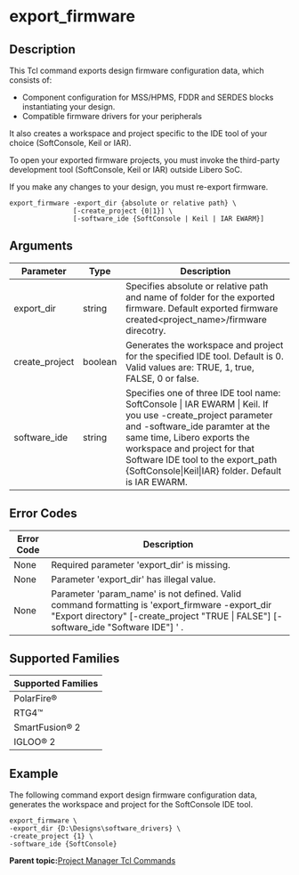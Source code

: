 # export\_firmware

## Description

This Tcl command exports design firmware configuration data, which consists of:

-   Component configuration for MSS/HPMS, FDDR and SERDES blocks instantiating your design.
-   Compatible firmware drivers for your peripherals

It also creates a workspace and project specific to the IDE tool of your choice \(SoftConsole, Keil or IAR\).

To open your exported firmware projects, you must invoke the third-party development tool \(SoftConsole, Keil or IAR\) outside Libero SoC.

If you make any changes to your design, you must re-export firmware.

```
export_firmware -export_dir {absolute or relative path} \
                [-create_project {0|1}] \
                [-software_ide {SoftConsole | Keil | IAR EWARM}]
```

## Arguments

|Parameter|Type|Description|
|---------|----|-----------|
|export\_dir|string|Specifies absolute or relative path and name of folder for the exported firmware. Default exported firmware created&lt;project\_name&gt;/firmware direcotry.|
|create\_project|boolean|Generates the workspace and project for the specified IDE tool. Default is 0. Valid values are: TRUE, 1, true, FALSE, 0 or false.|
|software\_ide|string|Specifies one of three IDE tool name: SoftConsole \| IAR EWARM \| Keil. If you use -create\_project parameter and -software\_ide paramter at the same time, Libero exports the workspace and project for that Software IDE tool to the export\_path \{SoftConsole\|Keil\|IAR\} folder. Default is IAR EWARM.|

## Error Codes

|Error Code|Description|
|----------|-----------|
|None|Required parameter 'export\_dir' is missing.|
|None|Parameter 'export\_dir' has illegal value.|
|None|Parameter 'param\_name' is not defined. Valid command formatting is 'export\_firmware -export\_dir "Export directory" \[-create\_project "TRUE \| FALSE"\] \[-software\_ide "Software IDE"\] ' .|

## Supported Families

|Supported Families|
|------------------|
|PolarFire®|
|RTG4™|
|SmartFusion® 2|
|IGLOO® 2|

## Example

The following command export design firmware configuration data, generates the workspace and project for the SoftConsole IDE tool.

```
export_firmware \ 
-export_dir {D:\Designs\software_drivers} \
-create_project {1} \ 
-software_ide {SoftConsole}
```

**Parent topic:**[Project Manager Tcl Commands](GUID-CE445F8D-419D-434B-9288-A0005F280E89.md)

